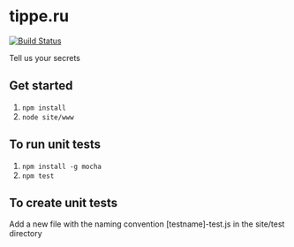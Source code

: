 # tippe.ru

[![Build Status](https://travis-ci.org/BenAllenUK/tippe.ru.svg?branch=master)](https://travis-ci.org/BenAllenUK/tippe.ru)

Tell us your secrets

## Get started
 1) `npm install`
 2) `node site/www`

## To run unit tests
 1) `npm install -g mocha`
 2) `npm test`

## To create unit tests

Add a new file with the naming convention \[testname\]-test.js in the site/test directory
